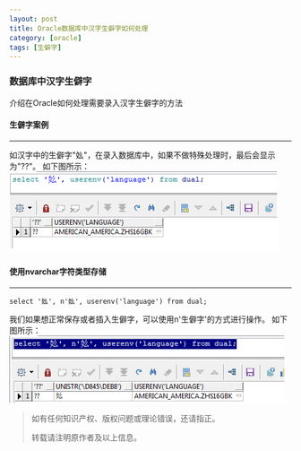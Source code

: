 ```yaml
---
layout: post
title: Oracle数据库中汉字生僻字如何处理
category: [oracle]
tags: [生僻字]
---
```


### 数据库中汉字生僻字
介绍在Oracle如何处理需要录入汉字生僻字的方法

#### 生僻字案例
----
如汉字中的生僻字"𡚸"，在录入数据库中，如果不做特殊处理时，最后会显示为"??"。
如下图所示：
![image](./img/2020-05-15-oracle-shengpizi/shengpizi_1.png)

#### 使用nvarchar字符类型存储
----
```
select '𡚸', n'𡚸', userenv('language') from dual;

```
我们如果想正常保存或者插入生僻字，可以使用n'生僻字'的方式进行操作。
如下图所示：
![image](./img/2020-05-15-oracle-shengpizi/shengpizi_2.png)

> 如有任何知识产权、版权问题或理论错误，还请指正。
>
> 转载请注明原作者及以上信息。
